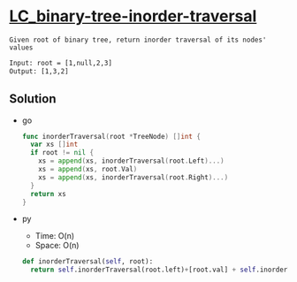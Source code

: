 # [LC_binary-tree-inorder-traversal](https://leetcode.com/problems/binary-tree-inorder-traversal)

```en
Given root of binary tree, return inorder traversal of its nodes' values
```

```txt
Input: root = [1,null,2,3]
Output: [1,3,2]
```

## Solution

* go

  ```go
  func inorderTraversal(root *TreeNode) []int {
    var xs []int
    if root != nil {
      xs = append(xs, inorderTraversal(root.Left)...)
      xs = append(xs, root.Val)
      xs = append(xs, inorderTraversal(root.Right)...)
    }
    return xs
  }
  ```

* py
  * Time: O(n)
  * Space: O(n)

  ```py
  def inorderTraversal(self, root):
    return self.inorderTraversal(root.left)+[root.val] + self.inorderTraversal(root.right) if root else []
  ```
